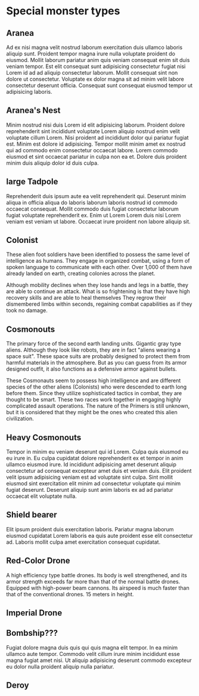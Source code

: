 # Special monster types

## Aranea

Ad ex nisi magna velit nostrud laborum exercitation duis ullamco laboris aliquip sunt. Proident tempor magna irure nulla voluptate proident do eiusmod. Mollit laborum pariatur anim quis veniam consequat enim sit duis veniam tempor. Est elit consequat sunt adipisicing consectetur fugiat nisi Lorem id ad ad aliquip consectetur laborum. Mollit consequat sint non dolore ut consectetur. Voluptate ex dolor magna sit ad minim velit labore consectetur deserunt officia. Consequat sunt consequat eiusmod tempor ut adipisicing laboris.

## Aranea's Nest

Minim nostrud nisi duis Lorem id elit adipisicing laborum. Proident dolore reprehenderit sint incididunt voluptate Lorem aliquip nostrud enim velit voluptate cillum Lorem. Nisi proident ad incididunt dolor qui pariatur fugiat est. Minim est dolore id adipisicing. Tempor mollit minim amet ex nostrud qui ad commodo enim consectetur occaecat labore. Lorem commodo eiusmod et sint occaecat pariatur in culpa non ea et. Dolore duis proident minim duis aliquip dolor id duis culpa.

## large Tadpole

Reprehenderit duis ipsum aute ea velit reprehenderit qui. Deserunt minim aliqua in officia aliqua do laboris laborum laboris nostrud id commodo occaecat consequat. Mollit commodo duis fugiat consectetur laborum fugiat voluptate reprehenderit ex. Enim ut Lorem Lorem duis nisi Lorem veniam est veniam ut labore. Occaecat irure proident non labore aliquip sit.

## Colonist

These alien foot soldiers have been identified to possess the same level of intelligence as humans.
They engage in organized combat, using a form of spoken language to communicate with each other.
Over 1,000 of them have already landed on earth, creating colonies across the planet.

Although mobility declines when they lose hands and legs in a battle, they are able to continue an attack. What is so frightening is that they have high recovery skills and are able to heal themselves They regrow their dismembered limbs within seconds, regaining combat capabilities as if they took no damage.

## Cosmonouts

The primary force of the second earth landing units. Gigantic gray type aliens.
Although they look like robots, they are in fact "aliens wearing a space suit".
These space suits are probably designed to protect them from harmful materials in the atmosphere.
But as you can guess from its armor designed outfit, it also functions as a defensive armor against bullets.

These Cosmonauts seem to possess high intelligence and are different species of the other aliens (Colonists) who were descended to earth long before them.
Since they utilize sophisticated tactics in combat, they are thought to be smart.
These two races work together in engaging highly complicated assault operations.
The nature of the Primers is still unknown, but it is considered that they might be the ones who created this alien civilization.

## Heavy Cosmonouts

Tempor in minim eu veniam deserunt qui id Lorem. Culpa quis eiusmod eu eu irure in. Eu culpa cupidatat dolore reprehenderit ex et tempor in anim ullamco eiusmod irure. Id incididunt adipisicing amet deserunt aliquip consectetur ad consequat excepteur amet duis et veniam duis. Elit proident velit ipsum adipisicing veniam est ad voluptate sint culpa. Sint mollit eiusmod sint exercitation elit minim ad consectetur voluptate qui minim fugiat deserunt. Deserunt aliquip sunt anim laboris ex ad ad pariatur occaecat elit voluptate nulla.

## Shield bearer

Elit ipsum proident duis exercitation laboris. Pariatur magna laborum eiusmod cupidatat Lorem laboris ea quis aute proident esse elit consectetur ad. Laboris mollit culpa amet exercitation consequat cupidatat.

## Red-Color Drone

A high efficiency type battle drones.
Its body is well strengthened, and its armor strength exceeds far more than that of the normal battle drones.
Equipped with high-power beam cannons. Its airspeed is much faster than that of the conventional drones. 15 meters in height. 

## Imperial Drone

## Bombship???

Fugiat dolore magna duis quis qui quis magna elit tempor. In ea minim ullamco aute tempor. Commodo velit cillum irure minim incididunt esse magna fugiat amet nisi. Ut aliquip adipisicing deserunt commodo excepteur eu dolor nulla proident aliquip nulla pariatur.

## Deroy